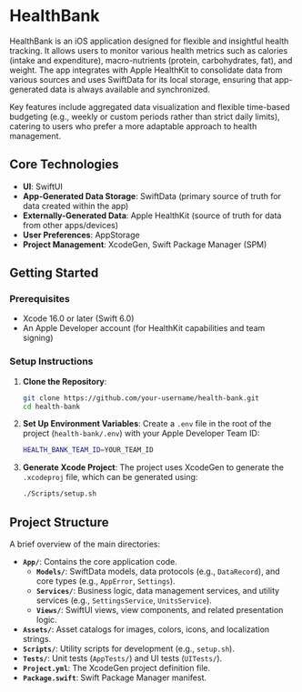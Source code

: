# HealthBank

HealthBank is an iOS application designed for flexible and insightful health tracking. It allows users to monitor various health metrics such as calories (intake and expenditure), macro-nutrients (protein, carbohydrates, fat), and weight. The app integrates with Apple HealthKit to consolidate data from various sources and uses SwiftData for its local storage, ensuring that app-generated data is always available and synchronized.

Key features include aggregated data visualization and flexible time-based budgeting (e.g., weekly or custom periods rather than strict daily limits), catering to users who prefer a more adaptable approach to health management.

## Core Technologies

*   **UI**: SwiftUI
*   **App-Generated Data Storage**: SwiftData (primary source of truth for data created within the app)
*   **Externally-Generated Data**: Apple HealthKit (source of truth for data from other apps/devices)
*   **User Preferences**: AppStorage
*   **Project Management**: XcodeGen, Swift Package Manager (SPM)

## Getting Started

### Prerequisites

*   Xcode 16.0 or later (Swift 6.0)
*   An Apple Developer account (for HealthKit capabilities and team signing)

### Setup Instructions

1.  **Clone the Repository**:
    ```bash
    git clone https://github.com/your-username/health-bank.git
    cd health-bank
    ```

2.  **Set Up Environment Variables**:
    Create a `.env` file in the root of the project (`health-bank/.env`) with your Apple Developer Team ID:
    ```bash
    HEALTH_BANK_TEAM_ID=YOUR_TEAM_ID
    ```

3.  **Generate Xcode Project**:
    The project uses XcodeGen to generate the `.xcodeproj` file, which can be generated using:
    ```bash
    ./Scripts/setup.sh
    ```
## Project Structure

A brief overview of the main directories:

*   **`App/`**: Contains the core application code.
    *   **`Models/`**: SwiftData models, data protocols (e.g., `DataRecord`), and core types (e.g., `AppError`, `Settings`).
    *   **`Services/`**: Business logic, data management services, and utility services (e.g., `SettingsService`, `UnitsService`).
    *   **`Views/`**: SwiftUI views, view components, and related presentation logic.
*   **`Assets/`**: Asset catalogs for images, colors, icons, and localization strings.
*   **`Scripts/`**: Utility scripts for development (e.g., `setup.sh`).
*   **`Tests/`**: Unit tests (`AppTests/`) and UI tests (`UITests/`).
*   **`Project.yml`**: The XcodeGen project definition file.
*   **`Package.swift`**: Swift Package Manager manifest.
